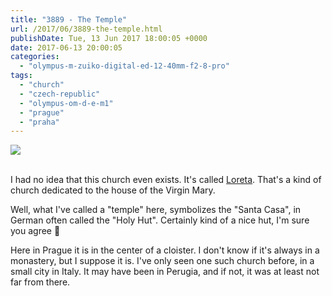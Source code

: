 ```yaml
---
title: "3889 - The Temple"
url: /2017/06/3889-the-temple.html
publishDate: Tue, 13 Jun 2017 18:00:05 +0000
date: 2017-06-13 20:00:05
categories: 
  - "olympus-m-zuiko-digital-ed-12-40mm-f2-8-pro"
tags: 
  - "church"
  - "czech-republic"
  - "olympus-om-d-e-m1"
  - "prague"
  - "praha"
---
```

<div class="container">
<div class="center"><a target="_blank" href="https://d25zfm9zpd7gm5.cloudfront.net/1200x1200/2016/20161025_131624_lr.jpg"><img class="webfeedsFeaturedVisual" src="https://d25zfm9zpd7gm5.cloudfront.net/0600x0600/2016/20161025_131624_lr.jpg" /></a></div>
</div>
<br />

I had no idea that this church even exists. It's called <a href="https://en.wikipedia.org/wiki/Loreta" target="_blank">Loreta</a>. That's a kind of church dedicated to the house of the Virgin Mary. 

Well, what I've called a "temple" here, symbolizes the "Santa Casa", in German often called the "Holy Hut". Certainly kind of a nice hut, I'm sure you agree 🙂 

Here in Prague it is in the center of a cloister. I don't know if it's always in a monastery, but I suppose it is. I've only seen one such church before, in a small city in Italy. It may have been in Perugia, and if not, it was at least not far from there.
